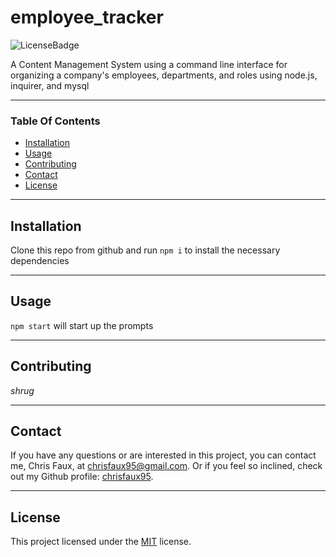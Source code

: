 
# employee_tracker
![LicenseBadge](https://img.shields.io/badge/License-MIT-lightgrey)


A Content Management System using a command line interface for organizing a company's employees, departments, and roles using node.js, inquirer, and mysql

---
### Table Of Contents
 
* [Installation](#installation)
* [Usage](#usage)
* [Contributing](#contributing)
* [Contact](#contact)
* [License](#license)
---

## Installation
 
Clone this repo from github and run ```npm i``` to install the necessary dependencies 

---

## Usage

```npm start``` will start up the prompts

---

## Contributing

*shrug*

---

## Contact

If you have any questions or are interested in this project, you can contact me, Chris Faux, at chrisfaux95@gmail.com.  Or if you feel so inclined, check out my Github profile: [chrisfaux95](https:/github.com/chrisfaux95).
    

---

## License

This project licensed under the [MIT](https://choosealicense.com/licenses/mit/) license.
